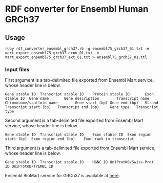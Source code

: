 # RDF converter for Ensembl Human GRCh37



## Usage

    ruby rdf_converter_ensembl_grch37.rb -g ensembl75_grch37_01.txt -e mart_export_ensembl75_grch37_exon_01.txt -x mart_export_ensembl75_grch37_ext_01.txt > ensembl75_grch37_01.ttl

### Input files

First argument is a tab-delimited file exported from Ensembl Mart service, whose header line is below.

    Gene stable ID  Transcript stable ID    Protein stable ID       Exon stable ID  Gene name       Gene description        Transcript name Chromosome/scaffold name        Gene start (bp) Gene end (bp)   Strand  Transcript start (bp)   Transcript end (bp)     Gene type   Transcript type


Second argument is a tab-delimited file exported from Ensembl Mart service, whose header line is below.

    Gene stable ID  Transcript stable ID    Exon stable ID  Exon region start (bp)  Exon region end (bp)    Exon rank in transcript

Third argument is a tab-delimited file exported from Ensembl Mart service, whose header line is below.

    Gene stable ID  Transcript stable ID    HGNC ID UniProtKB/Swiss-Prot ID UniProtKB/TrEMBL ID

Ensembl BioMart service for GRCh37 is available at [here](https://grch37.ensembl.org/biomart/martview).
